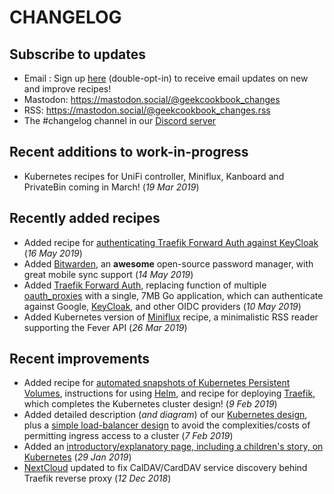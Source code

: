 # CHANGELOG

## Subscribe to updates

* Email : Sign up [here](http://eepurl.com/dfx95n) (double-opt-in) to receive email updates on new and improve recipes!
* Mastodon: https://mastodon.social/@geekcookbook_changes
* RSS: https://mastodon.social/@geekcookbook_changes.rss
* The #changelog channel in our [Discord server](http://chat.funkypenguin.co.nz)

## Recent additions to work-in-progress

* Kubernetes recipes for UniFi controller, Miniflux, Kanboard and PrivateBin coming in March! (_19 Mar 2019_)

## Recently added recipes

* Added recipe for [authenticating Traefik Forward Auth against KeyCloak](/ha-docker-swarm/traefik-forward-auth/keycloak/) (_16 May 2019_)
* Added [Bitwarden](/recipes/bitwarden/), an **awesome** open-source password manager, with great mobile sync support (_14 May 2019_)
* Added [Traefik Forward Auth](/ha-docker-swarm/traefik-forward-auth/), replacing function of multiple [oauth_proxies](/reference/oauth_proxy/) with a single, 7MB Go application, which can authenticate against Google, [KeyCloak](/recipes/keycloak/), and other OIDC providers (_10 May 2019_)
* Added Kubernetes version of [Miniflux](/recipes/kubernetes/miniflux/) recipe, a minimalistic RSS reader supporting the Fever API (_26 Mar 2019_)

## Recent improvements

* Added recipe for [automated snapshots of Kubernetes Persistent Volumes](/kubernetes/snapshots/), instructions for using [Helm](/kubernetes/helm/), and recipe for deploying [Traefik](/kubernetes/traefik/), which completes the Kubernetes cluster design! (_9 Feb 2019_)
* Added detailed description (_and diagram_) of our [Kubernetes design](/kubernetes/design/), plus a [simple load-balancer design](kubernetes/loadbalancer/) to avoid the complexities/costs of permitting ingress access to a cluster (_7 Feb 2019_)
* Added an [introductory/explanatory page, including a children's story, on Kubernetes](/kubernetes/start/) (_29 Jan 2019_)
* [NextCloud](/recipes/nextcloud/) updated to fix CalDAV/CardDAV service discovery behind Traefik reverse proxy (_12 Dec 2018_)
